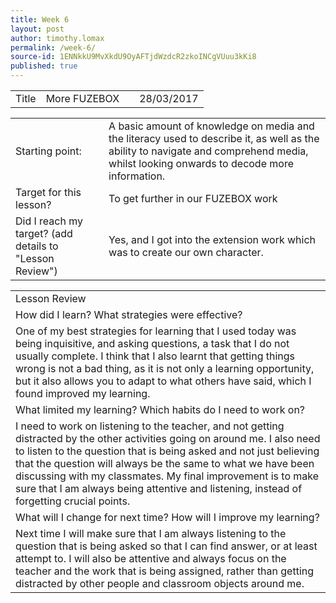 ```yaml
---
title: Week 6
layout: post
author: timothy.lomax
permalink: /week-6/
source-id: 1ENNkkU9MvXkdU9OyAFTjdWzdcR2zkoINCgVUuu3kKi8
published: true
---
```

<table>
  <tr>
    <td>Title</td>
    <td>
More FUZEBOX</td>
    <td></td>
    <td>28/03/2017</td>
  </tr>
</table>


<table>
  <tr>
    <td>Starting point:</td>
    <td>A basic amount of knowledge on media and the literacy used to describe it, as well as the ability to navigate and comprehend media, whilst looking onwards to decode more information.</td>
  </tr>
  <tr>
    <td>Target for this lesson?</td>
    <td>To get further in our FUZEBOX work</td>
  </tr>
  <tr>
    <td>Did I reach my target? 
(add details to "Lesson Review")</td>
    <td>Yes, and I got into the extension work which was to create our own character.</td>
  </tr>
</table>


<table>
  <tr>
    <td>Lesson Review</td>
  </tr>
  <tr>
    <td>How did I learn? What strategies were effective? </td>
  </tr>
  <tr>
    <td> One of my best strategies for learning that I used today was being inquisitive, and asking questions, a task that I do not usually complete. I think that I also learnt that getting things wrong is not a bad thing, as it is not only a learning opportunity, but it also allows you to adapt to what others have said, which I found improved my learning.</td>
  </tr>
  <tr>
    <td>What limited my learning? Which habits do I need to work on? </td>
  </tr>
  <tr>
    <td>I need to work on listening to the teacher, and not getting distracted by the other activities going on around me. I also need to listen to the question that is being asked and not just believing that the question will always be the same to what we have been discussing with my classmates. My final improvement is to make sure that I am always being attentive and listening, instead of forgetting crucial points. </td>
  </tr>
  <tr>
    <td>What will I change for next time? How will I improve my learning?</td>
  </tr>
  <tr>
    <td>Next time I will make sure that I am always listening to the question that is being asked so that I can find answer, or at least attempt to. I will also be attentive and always focus on the teacher and the work that is being assigned, rather than getting distracted by other people and classroom objects around me.</td>
  </tr>
</table>


